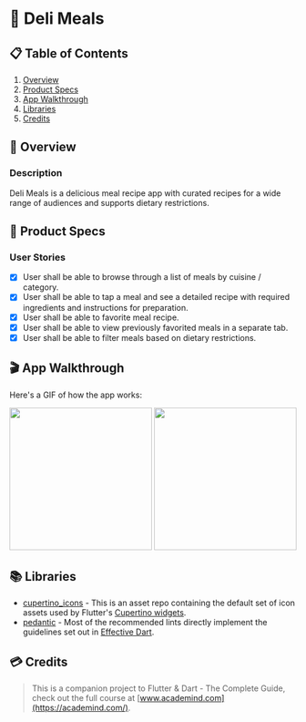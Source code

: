 # 🥪 Deli Meals

## 📋 Table of Contents
1. [Overview](#-Overview)
2. [Product Specs](#-Product-Specs)
3. [App Walkthrough](#-App-Walkthrough)
4. [Libraries](#-Libraries)
5. [Credits](#–Credits)

## 👀 Overview
### Description

Deli Meals is a delicious meal recipe app with curated recipes for a wide range of audiences and supports dietary restrictions.

## 📕 Product Specs
### User Stories

- [x] User shall be able to browse through a list of meals by cuisine / category.
- [x] User shall be able to tap a meal and see a detailed recipe with required ingredients and instructions for preparation.
- [x] User shall be able to favorite meal recipe.
- [x] User shall be able to view previously favorited meals in a separate tab.
- [x] User shall be able to filter meals based on dietary restrictions.

## 🎬 App Walkthrough

Here's a GIF of how the app works:

<img src="https://raw.githubusercontent.com/py415/app-resources/master/GIFs/flutter/ios/flutter-ios-deli-meals.gif" width="250" />

<img src="https://github.com/py415/app-resources/blob/master/GIFs/flutter/android/flutter-android-deli-meals.gif" width="250" />

## 📚 Libraries

- [cupertino_icons](https://github.com/flutter/cupertino_icons) - This is an asset repo containing the default set of icon assets used by Flutter's [Cupertino widgets](https://github.com/flutter/flutter/tree/master/packages/flutter/lib/src/cupertino).
- [pedantic](https://github.com/dart-lang/pedantic) - Most of the recommended lints directly implement the guidelines set out in [Effective Dart](https://dart.dev/guides/language/effective-dart).

## 💳 Credits

>This is a companion project to Flutter & Dart - The Complete Guide, check out the full course at [www.academind.com](https://academind.com/).
